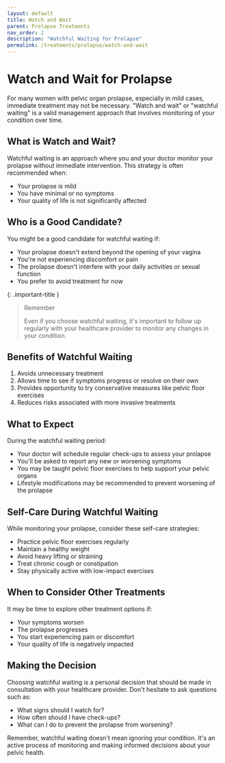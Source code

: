 ```yaml
---
layout: default
title: Watch and Wait
parent: Prolapse Treatments
nav_order: 2
description: "Watchful Waiting for Prolapse"
permalink: /treatments/prolapse/watch-and-wait
---
```


# Watch and Wait for Prolapse

For many women with pelvic organ prolapse, especially in mild cases, immediate treatment may not be necessary. "Watch and wait" or "watchful waiting" is a valid management approach that involves monitoring of your condition over time.

## What is Watch and Wait?

Watchful waiting is an approach where you and your doctor monitor your prolapse without immediate intervention. This strategy is often recommended when:

- Your prolapse is mild
- You have minimal or no symptoms
- Your quality of life is not significantly affected

## Who is a Good Candidate?

You might be a good candidate for watchful waiting if:

- Your prolapse doesn't extend beyond the opening of your vagina
- You're not experiencing discomfort or pain
- The prolapse doesn't interfere with your daily activities or sexual function
- You prefer to avoid treatment for now

{: .important-title }

> Remember
> 
> Even if you choose watchful waiting, it's important to follow up regularly with your healthcare provider to monitor any changes in your condition.

## Benefits of Watchful Waiting

1. Avoids unnecessary treatment
2. Allows time to see if symptoms progress or resolve on their own
3. Provides opportunity to try conservative measures like pelvic floor exercises
4. Reduces risks associated with more invasive treatments

## What to Expect

During the watchful waiting period:

- Your doctor will schedule regular check-ups to assess your prolapse
- You'll be asked to report any new or worsening symptoms
- You may be taught pelvic floor exercises to help support your pelvic organs
- Lifestyle modifications may be recommended to prevent worsening of the prolapse

## Self-Care During Watchful Waiting

While monitoring your prolapse, consider these self-care strategies:

- Practice pelvic floor exercises regularly
- Maintain a healthy weight
- Avoid heavy lifting or straining
- Treat chronic cough or constipation
- Stay physically active with low-impact exercises

## When to Consider Other Treatments

It may be time to explore other treatment options if:

- Your symptoms worsen
- The prolapse progresses
- You start experiencing pain or discomfort
- Your quality of life is negatively impacted

## Making the Decision

Choosing watchful waiting is a personal decision that should be made in consultation with your healthcare provider. Don't hesitate to ask questions such as:

- What signs should I watch for?
- How often should I have check-ups?
- What can I do to prevent the prolapse from worsening?

Remember, watchful waiting doesn't mean ignoring your condition. It's an active process of monitoring and making informed decisions about your pelvic health.